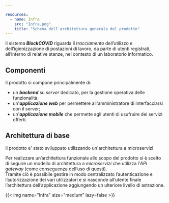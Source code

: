```yaml
---

resources:
  - name: Infra
    src: "Infra.png"
    title: "Schema dell'architettura generale del prodotto"
---
```

Il sistema ***BlockCOVID*** riguarda il *tracciamento* dell’utilizzo e dell’igienizzazione di postazioni di lavoro, da parte di utenti registrati, all’interno di relative stanze, nel contesto di un laboratorio informatico.</br>

## Componenti
Il prodotto si compone principalmente di:
- un ***backend*** su *server* dedicato, per la gestione operativa delle funzionalità;
- un'***applicazione web*** per permettere all'amministratore di interfacciarsi con il server;
- un'***applicazione mobile*** che permette agli utenti di usufruire dei servizi offerti.

## Architettura di base
Il prodotto e' stato sviluppato utilizzando un'architettura a microservizi

Per realizzare un’architettura funzionale allo scopo del prodotto si è scelto di seguire un modello di architettura a *microservizi* che utilizza l’*API gateway* (come conseguenza dell’uso di questi). </br>
Tramite ciò è possibile gestire in modo centralizzato l’autenticazione e l’autorizzazione dei vari utilizzatori e si nasconde all’utente finale l’architettura dell’applicazione aggiungendo un ulteriore livello di astrazione.</br>

{{< img name="Infra" size="medium" lazy=false >}}